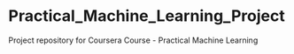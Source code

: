 # Practical_Machine_Learning_Project

Project repository for Coursera Course - Practical Machine Learning
